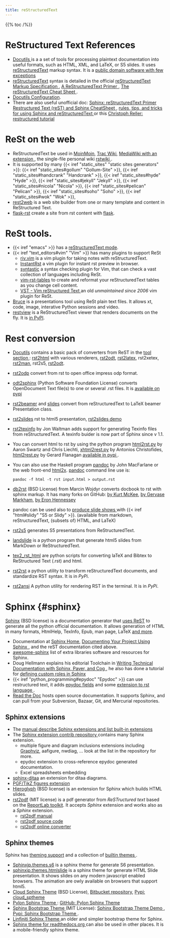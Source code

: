 ```yaml
---
title: reStructuredText
---
```


{{% toc /%}}

# ReStructured Text References
-   <a name="docutils"></a>[Docutils
    ](http://docutils.sourceforge.net/index.html)
    is a a set of tools for processing plaintext
    documentation into useful formats, such as HTML, XML, and LaTeX,
    or S5 slides. It uses [reStructuredText][rest] markup syntax. It
    is a
    [public domain software with few exceptions
    ](http://svn.berlios.de/viewvc/docutils/trunk/docutils/COPYING.txt?view=markup)
-   [reStructuredText][rest] syntax is detailed in the official
    [reStructuredText Markup Specification
    ](http://docutils.sourceforge.net/docs/ref/rst/restructuredtext.html),
    [A ReStructuredText Primer
    ](http://docutils.sourceforge.net/docs/user/rst/quickstart.html),
    [The reStructuredText Cheat Sheet
    ](http://docutils.sourceforge.net/docs/user/rst/cheatsheet.html).
-   [Docutils Configuration](http://docutils.sourceforge.net/docs/user/config.html).
-   There are also useful unofficial doc:
    [Sphinx: reStructuredText Primer
    ](http://sphinx.pocoo.org/rest.html)
    [Restructured Text (reST) and Sphinx CheatSheet
    ](http://openalea.gforge.inria.fr/doc/openalea/doc/_build/html/source/sphinx/rest_syntax.html),
    [rules, tips, and tricks for using Sphinx and reStructuredText
    ](http://docs.geoserver.org/trunk/en/docguide/sphinx.html)
    or this [Christoph Reller: restructured tutorial
    ](http://people.ee.ethz.ch/~creller/web/tricks/reST.html)

# ReSt on the web
-   ReStructuredText be used in
    [MoinMoin](http://moinmo.in/HelpOnParsers/ReStructuredText),
    [Trac Wiki](http://projects.edgewall.com/trac/wiki),
    [MediaWiki with an extension
    ](http://www.mediawiki.org/wiki/Extension%3aRstToHtml),
    the single-file personal wiki [rstwiki
    ](http://www.asynchronous.org/rstiki/).
-   It is supported by many {{< iref "static_sites" "static sites generators" >}}:
    {{< iref "static_sites#gollum" "Gollum-Site" >}},
    {{< iref "static_sites#handcrank" "Handcrank" >}},
    {{< iref "static_sites#hyde" "Hyde" >}},
    {{< iref "static_sites#jekyll" "Jekyll" >}},
    {{< iref "static_sites#nicola" "Nicola" >}},
    {{< iref "static_sites#pelican" "Pelican" >}},
    {{< iref "static_sites#soho" "Soho" >}},
    {{< iref "static_sites#wok" "Wok" >}},
-   [rest2web](http://www.voidspace.org.uk/python/rest2web/)
     is a web site builder from one or many
     template and content in ReStructured Text.
-   [flask-rst](https://github.com/jarus/flask-rst) create a site from rst content with
    [flask](http://flask.pocoo.org/docs/).


# ReSt tools.
-   {{< iref "emacs" >}} has a
    [reStructuredText mode](http://docutils.sourceforge.net/docs/user/emacs.html).
-   <a name="vim_rst"></a>{{< iref "text_editors#vim" "Vim" >}}
    has many plugins to support ReSt
    -   [riv.vim](https://github.com/gu-fan/riv.vim)
        is a vim plugin for taking notes with reStructuredText.
    -   [InstantRst](https://github.com/gu-fan/InstantRst) a vim plugin for instant rst
        preview in browser.
    -   [syntastic](https://github.com/vim-syntastic/syntastic)
        a syntax checking plugin for Vim, that can check a vast collection of languages
        including ReSt.
    -   [vim-rst-tables](https://github.com/nvie/vim-rst-tables)
        to create and reformat your reStructuredText tables as you change cell content.
    -   [VST - Vim reStructured Text
        ](https://www.vim.org/scripts/script.php?script_id=1334) an old _unmaintained
        since 2006_ vim plugin for ReSt.
-   [Bruce](http://pypi.python.org/pypi/bruce)
    is a presentations tool using ReSt plain text files. It allows
    xt, code, image, interative Python sessions and video.
-   [restview](https://github.com/mgedmin/restview) is a ReStructuredText viewer
    that renders documents on the fly. It is
    [in PyPI](https://pypi.org/project/restview/).

# Rest conversion

-   [Docutils](http://docutils.sourceforge.net/index.html) contains
    a basic pack of converters from ReST  in the [tool section
    ](http://svn.berlios.de/viewvc/docutils/trunk/docutils/tools/):
    [rst2html](http://docutils.sourceforge.net/docs/user/html.html) with various
    renderers, [rst2odt](http://docutils.sourceforge.net/docs/user/emacs.html),
    [rst2latex](http://docutils.sourceforge.net/docs/user/latex.html),
    rst2xetex, [rst2man](http://docutils.sourceforge.net/docs/user/manpage.html),
    rst2s5,
    [rst2odt](http://docutils.sourceforge.net/docs/user/odt.html).
-   [rst2odp](http://pypi.python.org/pypi/rst2odp)  convert from rst
    to open office impress odp format.
-   [odt2sphinx](https://bitbucket.org/cdevienne/odt2sphinx)
    (Python Software Foundation License)
    converts OpenDocument Text file(s) to one or several .rst files.
    It is [available on pypi](https://pypi.python.org/pypi/odt2sphinx/)
-   [rst2beamer](http://pypi.python.org/pypi/rst2beamer/)
     and [slides](http://pypi.python.org/pypi/slides) convert from reStructuredText
     to LaTeX beamer Presentation class.
-   [rst2slides](http://pypi.python.org/pypi/rst2slides) rst to html5 presentation,
    [rst2slides demo](http://packages.python.org/rst2slides)
-   [rst2texinfo](https://bitbucket.org/jonwaltman/rst2texinfo/)
    by  Jon Waltman adds support
    for generating Texinfo files from reStructuredText.
    A texinfo buider is now part of Sphinx since v 1.1.
-   You can convert html to rst by using the python program
    [html2rst.py](http://docutils.sourceforge.net/sandbox/cliechti/html2rst/html2rst.py)
    by Aaron Swartz and Chris Liechti,
    [xhtml2rest.py](http://docutils.sourceforge.net/sandbox/xhtml2rest/xhtml2rest.py)
    by Antonios Christofides,
    [html2rest.py](https://github.com/podados/python-html2rest)
    by Gerard Flanagan [available in pypi
    ](https://pypi.python.org/pypi/html2rest).
-   You can also use the Haskell program
    [pandoc](ttp://johnmacfarlane.net/pandoc/)
    by John MacFarlane or the web front-end
    [html2x](http://johnmacfarlane.net/pandoc/html2x.html).
    [pandoc](ttp://johnmacfarlane.net/pandoc/)
    command line use is:

        pandoc -f html -t rst input.html > output.rst

-   [db2rst](http://code.google.com/p/db2rst/) (BSD License)
    from Marcin Wojdyr  converts docbook to rst with sphinx markup.
    It has many forks  on GitHub:
    [by Kurt McKee](https://github.com/kurtmckee/db2rst),
    [by Gervase Markham](https://github.com/gerv/bzdocs),
    [by Eron Hennessey](https://github.com/EronHennessey/db2rst)
-   pandoc can be used also to
    [produce slide shows
    ](http://johnmacfarlane.net/pandoc/README.html#producing-html-slide-shows-with-pandoc)
    with {{< iref "html#slidy" "S5 or Slidy" >}}.
    (available from markdown, reStructuredText, (subsets of) HTML, and LaTeX)
-   [rst2s5](http://docutils.sourceforge.net/docs/user/slide-shows.html)
    generates S5 presentations from ReStructuredText.
-   [landslide](https://github.com/adamzap/landslide)
    is a python program that generate
    html5 slides from MarkDown or ReStructuredText.
-   [tex2_rst_html](https://github.com/ketch/tex2_rst_html)
    are python scripts for converting laTeX and Bibtex
    to ReStructured Text (.rst) and html.
-   [rst2rst](https://github.com/benoitbryon/rst2rst)
    a python utility to transform reStructuredText documents, and standardize RST syntax.
    It is in _PyPi_.
-   [rst2ansi](https://github.com/Snaipe/python-rst2ansi)
    A python utility for rendering RST in the terminal. It is in _PyPi_.

# Sphinx {#sphinx}

[Sphinx][sphinx] (BSD license) is a documentation generator that
[uses ReST](http://sphinx.pocoo.org/rest.html) to generate all the
python official documentation. It allows generation of HTML in many
formats, HtmlHelp, TexInfo, Epub, man page, LaTeX
[and more](http://sphinx.pocoo.org/latest/builders.html).

-   Documentation at [Sphinx Home][sphinx],
    [Documenting Your Project Using Sphinx
    ](http://packages.python.org/an_example_pypi_project/sphinx.html),
    and the reST documentation cited above.
-   [awesome-sphinx](https://github.com/yoloseem/awesome-sphinxdoc)
    list of extra libraries  software and resources for Sphinx.
-   Doug Hellmann explains his editorial Toolchain in
    [Writing Technical Documentation with Sphinx, Paver, and Cog
    ](https://doughellmann.com/blog/2009/02/02/writing-technical-documentation-with-sphinx-paver-and-cog/),
    he also has done a tutorial for [defining custom roles in Sphinx
    ](https://doughellmann.com/blog/2010/05/09/defining-custom-roles-in-sphinx/)
-   {{< iref "python_programming#epydoc" "Epydoc" >}} can use restructured text, it adds
    [epydoc fields](http://epydoc.sourceforge.net/manual-fields.html) and some
    [extension to rst language
    ](http://epydoc.sourceforge.net/manual-othermarkup.html#restructuredtext).
-   [Read the Doc](http://read-the-docs.readthedocs.org/en/latest/index.html)
    hosts open source documentation. It supports Sphinx,
    and can pull from your Subversion, Bazaar, Git, and Mercurial repositories.

## Sphinx extensions
-   The [manual describe Sphinx extensions and list built-in extensions
    ](http://sphinx.pocoo.org/extensions.html)
-   The [Sphinx extension contrib repository
    ](https://bitbucket.org/birkenfeld/sphinx-contrib)
    contains many Sphinx extension.
    -   multiple figure and diagram inclusions extensions including
        [Graphviz](http://sphinx-doc.org/ext/graphviz.html), aafigure, nwdiag, ...
        look at the list in the repository for more.
    -   epydoc extension to cross-reference epydoc generated documentation.
    -   Excel spreadsheets embedding
-   [sphinx-ditaa](https://github.com/baloo/sphinx-ditaa/blob/master/README.md) an extension
    for ditaa diagrams.
-   [PGF/TikZ figures extension
    ](http://people.ee.ethz.ch/~creller/web/tricks/sphinx-tikz.html)
-   [Hieroglyph](http://yergler.net/projects/hieroglyph/) (BSD license)
    is an extension for Sphinx which builds HTML slides.
-   [rst2pdf](http://rst2pdf.ralsina.com.ar/) (MIT license)
    is a pdf generator from _ReSTructured text_ based on the
    [ReportLab toolkit](http://www.reportlab.com/). It accepts  _Sphinx_
    extension and works also as a _Sphinx_ extension.
    -   [rst2pdf manual](http://rst2pdf.ralsina.com.ar/handbook.html)
    -   [rst2pdf source code](https://rst2pdf.googlecode.com/)
    -   [rst2pdf online converter](http://www.rst2pdf.net/)

## Sphinx themes
Sphinx has
[theming support](http://sphinx-doc.org/latest/theming.html)
and a collection of [builtin themes
](http://sphinx-doc.org/latest/theming.html#builtin-themes).

-   [Sphinxjp.themes.s6](http://pypi.python.org/pypi/sphinxjp.themes.s6/)
    is a sphinx theme for generate S6 presentation.
-   [sphinxjp.themes.htmlslide](http://pypi.python.org/pypi/sphinxjp.themes.htmlslide)
    is a sphinx theme for generate HTML Slide presentation.
    It shows slides on any modern javascript enabled browsers.
    The animation are owly available on
    browsers that support html5.
-   [Cloud Sphinx Theme](http://pythonhosted.org/cloud_sptheme/) (BSD License),
    [Bitbucket repository](https://bitbucket.org/ecollins/cloud_sptheme),
    [Pypi: cloud_sptheme](https://pypi.python.org/pypi/cloud_sptheme)
-   [Pylon Sphinx Theme
    ](http://docs.pylonsproject.org/projects/pyramid_tutorials/en/latest/_themes/README.html):
    [GitHub: Pylon Sphinx Theme](https://github.com/Pylons/pylons_sphinx_theme)
-   [Sphinx Bootstrap Theme
    ](https://github.com/ryan-roemer/sphinx-bootstrap-theme) (MIT
    License): [Sphinx Bootstrap Theme Demo
    ](http://ryan-roemer.github.io/sphinx-bootstrap-theme/),
    [Pypi: Sphinx Bootstrap Theme
    ](https://pypi.python.org/pypi/sphinx-bootstrap-theme/).
-   [Linfiniti Sphinx Theme
    ](https://github.com/timlinux/linfiniti-sphinx-theme) an older and
    simpler bootstrap theme for Sphinx.
-   [Sphinx theme for readthedocs.org
    ](https://github.com/snide/sphinx_rtd_theme) can also be used in
    other places. It is a mobile-friendly sphinx theme.

[rest]: http://docutils.sourceforge.net/rst.html
[sphinx]: http://sphinx.pocoo.org

<!--  Local Variables: -->
<!--  mode: markdown -->
<!--  ispell-local-dictionary: "english" -->
<!--  End: -->
